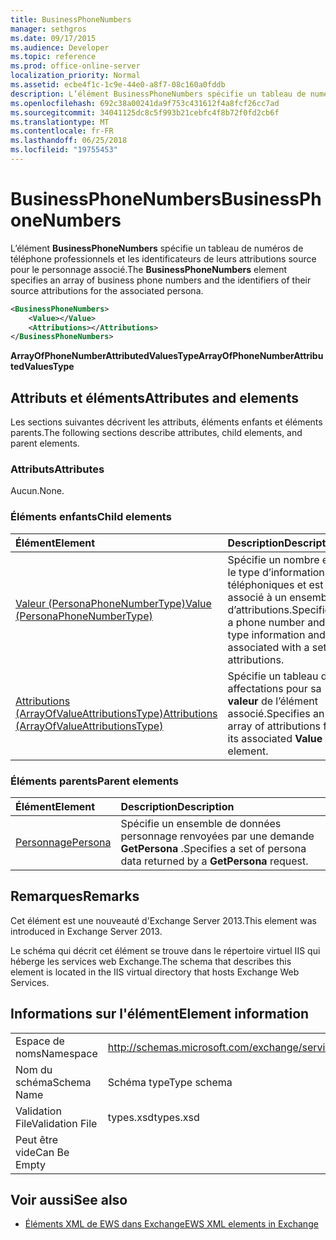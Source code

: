 ```yaml
---
title: BusinessPhoneNumbers
manager: sethgros
ms.date: 09/17/2015
ms.audience: Developer
ms.topic: reference
ms.prod: office-online-server
localization_priority: Normal
ms.assetid: ecbe4f1c-1c9e-44e0-a8f7-08c160a0fddb
description: L’élément BusinessPhoneNumbers spécifie un tableau de numéros de téléphone professionnels et les identificateurs de leurs attributions source pour le personnage associé.
ms.openlocfilehash: 692c38a00241da9f753c431612f4a8fcf26cc7ad
ms.sourcegitcommit: 34041125dc8c5f993b21cebfc4f8b72f0fd2cb6f
ms.translationtype: MT
ms.contentlocale: fr-FR
ms.lasthandoff: 06/25/2018
ms.locfileid: "19755453"
---
```

# <a name="businessphonenumbers"></a><span data-ttu-id="664e9-103">BusinessPhoneNumbers</span><span class="sxs-lookup"><span data-stu-id="664e9-103">BusinessPhoneNumbers</span></span>

<span data-ttu-id="664e9-104">L’élément **BusinessPhoneNumbers** spécifie un tableau de numéros de téléphone professionnels et les identificateurs de leurs attributions source pour le personnage associé.</span><span class="sxs-lookup"><span data-stu-id="664e9-104">The **BusinessPhoneNumbers** element specifies an array of business phone numbers and the identifiers of their source attributions for the associated persona.</span></span> 
  
```XML
<BusinessPhoneNumbers>
    <Value></Value>
    <Attributions></Attributions>
</BusinessPhoneNumbers>
```

 <span data-ttu-id="664e9-105">**ArrayOfPhoneNumberAttributedValuesType**</span><span class="sxs-lookup"><span data-stu-id="664e9-105">**ArrayOfPhoneNumberAttributedValuesType**</span></span>
## <a name="attributes-and-elements"></a><span data-ttu-id="664e9-106">Attributs et éléments</span><span class="sxs-lookup"><span data-stu-id="664e9-106">Attributes and elements</span></span>

<span data-ttu-id="664e9-107">Les sections suivantes décrivent les attributs, éléments enfants et éléments parents.</span><span class="sxs-lookup"><span data-stu-id="664e9-107">The following sections describe attributes, child elements, and parent elements.</span></span>
  
### <a name="attributes"></a><span data-ttu-id="664e9-108">Attributs</span><span class="sxs-lookup"><span data-stu-id="664e9-108">Attributes</span></span>

<span data-ttu-id="664e9-109">Aucun.</span><span class="sxs-lookup"><span data-stu-id="664e9-109">None.</span></span>
  
### <a name="child-elements"></a><span data-ttu-id="664e9-110">Éléments enfants</span><span class="sxs-lookup"><span data-stu-id="664e9-110">Child elements</span></span>

|<span data-ttu-id="664e9-111">**Élément**</span><span class="sxs-lookup"><span data-stu-id="664e9-111">**Element**</span></span>|<span data-ttu-id="664e9-112">**Description**</span><span class="sxs-lookup"><span data-stu-id="664e9-112">**Description**</span></span>|
|:-----|:-----|
|[<span data-ttu-id="664e9-113">Valeur (PersonaPhoneNumberType)</span><span class="sxs-lookup"><span data-stu-id="664e9-113">Value (PersonaPhoneNumberType)</span></span>](value-personaphonenumbertype.md) <br/> |<span data-ttu-id="664e9-114">Spécifie un nombre et le type d’informations téléphoniques et est associé à un ensemble d’attributions.</span><span class="sxs-lookup"><span data-stu-id="664e9-114">Specifies a phone number and type information and is associated with a set of attributions.</span></span>  <br/> |
|[<span data-ttu-id="664e9-115">Attributions (ArrayOfValueAttributionsType)</span><span class="sxs-lookup"><span data-stu-id="664e9-115">Attributions (ArrayOfValueAttributionsType)</span></span>](attributions-arrayofvalueattributionstype.md) <br/> |<span data-ttu-id="664e9-116">Spécifie un tableau des affectations pour sa **valeur** de l’élément associé.</span><span class="sxs-lookup"><span data-stu-id="664e9-116">Specifies an array of attributions for its associated **Value** element.</span></span>  <br/> |
   
### <a name="parent-elements"></a><span data-ttu-id="664e9-117">Éléments parents</span><span class="sxs-lookup"><span data-stu-id="664e9-117">Parent elements</span></span>

|<span data-ttu-id="664e9-118">**Élément**</span><span class="sxs-lookup"><span data-stu-id="664e9-118">**Element**</span></span>|<span data-ttu-id="664e9-119">**Description**</span><span class="sxs-lookup"><span data-stu-id="664e9-119">**Description**</span></span>|
|:-----|:-----|
|[<span data-ttu-id="664e9-120">Personnage</span><span class="sxs-lookup"><span data-stu-id="664e9-120">Persona</span></span>](persona.md) <br/> |<span data-ttu-id="664e9-121">Spécifie un ensemble de données personnage renvoyées par une demande **GetPersona** .</span><span class="sxs-lookup"><span data-stu-id="664e9-121">Specifies a set of persona data returned by a **GetPersona** request.</span></span>  <br/> |
   
## <a name="remarks"></a><span data-ttu-id="664e9-122">Remarques</span><span class="sxs-lookup"><span data-stu-id="664e9-122">Remarks</span></span>

<span data-ttu-id="664e9-123">Cet élément est une nouveauté d'Exchange Server 2013.</span><span class="sxs-lookup"><span data-stu-id="664e9-123">This element was introduced in Exchange Server 2013.</span></span>
  
<span data-ttu-id="664e9-124">Le schéma qui décrit cet élément se trouve dans le répertoire virtuel IIS qui héberge les services web Exchange.</span><span class="sxs-lookup"><span data-stu-id="664e9-124">The schema that describes this element is located in the IIS virtual directory that hosts Exchange Web Services.</span></span>
  
## <a name="element-information"></a><span data-ttu-id="664e9-125">Informations sur l'élément</span><span class="sxs-lookup"><span data-stu-id="664e9-125">Element information</span></span>

|||
|:-----|:-----|
|<span data-ttu-id="664e9-126">Espace de noms</span><span class="sxs-lookup"><span data-stu-id="664e9-126">Namespace</span></span>  <br/> |http://schemas.microsoft.com/exchange/services/2006/types  <br/> |
|<span data-ttu-id="664e9-127">Nom du schéma</span><span class="sxs-lookup"><span data-stu-id="664e9-127">Schema Name</span></span>  <br/> |<span data-ttu-id="664e9-128">Schéma type</span><span class="sxs-lookup"><span data-stu-id="664e9-128">Type schema</span></span>  <br/> |
|<span data-ttu-id="664e9-129">Validation File</span><span class="sxs-lookup"><span data-stu-id="664e9-129">Validation File</span></span>  <br/> |<span data-ttu-id="664e9-130">types.xsd</span><span class="sxs-lookup"><span data-stu-id="664e9-130">types.xsd</span></span>  <br/> |
|<span data-ttu-id="664e9-131">Peut être vide</span><span class="sxs-lookup"><span data-stu-id="664e9-131">Can Be Empty</span></span>  <br/> ||
   
## <a name="see-also"></a><span data-ttu-id="664e9-132">Voir aussi</span><span class="sxs-lookup"><span data-stu-id="664e9-132">See also</span></span>



- [<span data-ttu-id="664e9-133">Éléments XML de EWS dans Exchange</span><span class="sxs-lookup"><span data-stu-id="664e9-133">EWS XML elements in Exchange</span></span>](ews-xml-elements-in-exchange.md)

